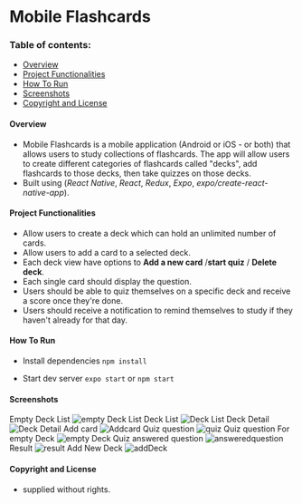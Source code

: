 # Mobile Flashcards

### Table of contents:
 - [Overview](#overview)
 - [Project Functionalities](#project-functionalities)
 - [How To Run ](#how-to-run )
 - [Screenshots](#screenshots)
 - [Copyright and License](#copyright-and-license)
  



#### Overview
-  Mobile Flashcards is a mobile application (Android or iOS - or both) that allows users to study collections of flashcards. The app will allow users to create different categories of flashcards called "decks", add flashcards to those decks, then take quizzes on those decks.
-  Built using (*React Native*, *React*, *Redux*, *Expo*, *expo/create-react-native-app*). 

#### Project Functionalities
* Allow users to create a deck which can hold an unlimited number of cards.
* Allow users to add a card to a selected deck.
* Each deck view have options to **Add a new card** /**start quiz** / **Delete deck**.
* Each single card should display the question.
* Users should be able to quiz themselves on a specific deck and receive a score once they're done.
* Users should receive a notification to remind themselves to study if they haven't already for that day.


#### How To Run 
* Install dependencies `npm install`

* Start dev server `expo start` or `npm start`
  
  

#### Screenshots
Empty Deck List
![empty Deck List](./screenshots/emptydecks.jpg)
Deck List
![Deck List](./screenshots/DeckList.jpg)
Deck Detail
![Deck Detail](./screenshots/DeckDetail.jpg)
Add card
![Addcard](./screenshots/AddCard.jpg)
Quiz question
![quiz](./screenshots/Question.jpg)
Quiz question For empty Deck
![empty Deck](./screenshots/emptyCards.jpg)
Quiz answered question
![answeredquestion](./screenshots/CardAnswer.jpg)
Result
![result](./screenshots/Result.jpg)
Add New Deck
![addDeck](./screenshots/AddDeck.jpg)

#### Copyright and License
- supplied without rights.

